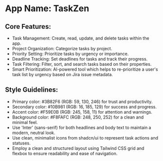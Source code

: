 # **App Name**: TaskZen

## Core Features:

- Task Management: Create, read, update, and delete tasks within the app.
- Project Organization: Categorize tasks by project.
- Priority Setting: Prioritize tasks by urgency or importance.
- Deadline Tracking: Set deadlines for tasks and track their progress.
- Task Filtering: Filter, sort, and search tasks based on their properties.
- Smart Prioritization: AI-powered tool which helps to re-prioritize a user's task list by urgency based on Jira issue metadata.

## Style Guidelines:

- Primary color: #3B82F6 (RGB: 59, 130, 246) for trust and productivity.
- Secondary color: #10B981 (RGB: 16, 185, 129) for success and progress.
- Accent color: #F59E0B (RGB: 245, 158, 11) for attention and warnings.
- Background color: #F8FAFC (RGB: 248, 250, 252) for a clean and minimal feel.
- Use 'Inter' (sans-serif) for both headlines and body text to maintain a modern, neutral look.
- Use clean, minimalist icons from shadcn/ui to represent task actions and statuses.
- Employ a clean and structured layout using Tailwind CSS grid and flexbox to ensure readability and ease of navigation.